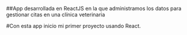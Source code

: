 ##App desarrollada en ReactJS en la que administramos los datos para gestionar citas en una clínica veterinaria

#Con esta app inicio mi primer proyecto usando React.